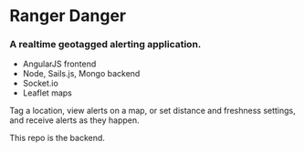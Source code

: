 # Ranger Danger
### A realtime geotagged alerting application.

- AngularJS frontend
- Node, Sails.js, Mongo backend
- Socket.io
- Leaflet maps

Tag a location, view alerts on a map, or set distance and freshness settings, and receive alerts as they happen.

This repo is the backend.